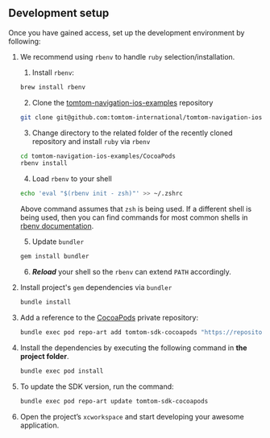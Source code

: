 ## Development setup

Once you have gained access, set up the development environment by following:

1. We recommend using `rbenv` to handle `ruby` selection/installation.
   1. Install `rbenv`:
   ```zsh
   brew install rbenv
   ```
   2. Clone the [tomtom-navigation-ios-examples] repository
   ```zsh
   git clone git@github.com:tomtom-international/tomtom-navigation-ios-examples.git
   ```   
   3. Change directory to the related folder of the recently cloned repository and install `ruby` via `rbenv`
   ```zsh
   cd tomtom-navigation-ios-examples/CocoaPods
   rbenv install
   ```
   4. Load `rbenv` to your shell
   ```zsh
   echo 'eval "$(rbenv init - zsh)"' >> ~/.zshrc
   ```
   Above command assumes that `zsh` is being used. If a different shell is being used, then you can find 
   commands for most common shells in [rbenv documentation].

   5. Update `bundler`
   ```zsh
   gem install bundler
   ```
   6. ***Reload*** your shell so the `rbenv` can extend `PATH` accordingly.

2. Install project's `gem` dependencies via `bundler`
   ```zsh
   bundle install
   ```

3. Add a reference to the [CocoaPods] private repository:
   ```zsh
   bundle exec pod repo-art add tomtom-sdk-cocoapods "https://repositories.tomtom.com/artifactory/api/pods/cocoapods"
   ```

4. Install the dependencies by executing the following command in **the project folder**.
    ```zsh
    bundle exec pod install
    ```

5. To update the SDK version, run the command:
    ```zsh
    bundle exec pod repo-art update tomtom-sdk-cocoapods
    ```
6. Open the project’s `xcworkspace` and start developing your awesome application.

[CocoaPods]: (https://guides.cocoapods.org/using/getting-started.html)
[rbenv documentation]: https://github.com/rbenv/rbenv#readme
[tomtom-navigation-ios-examples]: https://github.com/tomtom-international/tomtom-navigation-ios-examples